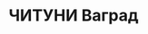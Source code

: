 ---
title: ЧИТУНИ Ваград
description: "Звание: 13.01.1936 - ст. лейтенант ГБ (ЗСФСР), 20.12.1936 - капитан\
  \ ГБ. \n  Награды: 25.04.1934 - знак «Почетный работник ВЧК—ОГПУ (XV)». \n  нач.\
  \ 3 отдела УГБ НКВД Армянской ССР, уволен 07.07.1937. \n  ВКВС, ВМН. Расстрелян\
  \ 03.02.1938."
---